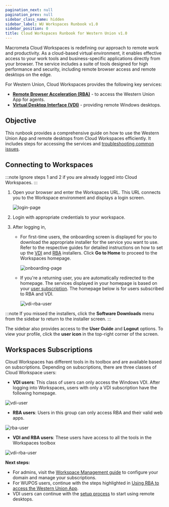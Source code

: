 ```yaml
---
pagination_next: null
pagination_prev: null
sidebar_class_name: hidden
sidebar_label: WU Workspaces Runbook v1.0
sidebar_position: 0
title: Cloud Workspaces Runbook for Western Union v1.0
---
```


Macrometa Cloud Workspaces is redefining our approach to remote work and productivity. As a cloud-based virtual environment, it enables effective access to your work tools and business-specific applications directly from your browser. The service includes a suite of tools designed for high performance and security, including remote browser access and remote desktops on the edge.

For Western Union, Cloud Workspaces provides the following key services:

- [**Remote Browser Acceleration (RBA)**](./rba/index.md) - to access the Western Union App for agents.
- [**Virtual Desktop Interface (VDI)**](./vdi/index.md) - providing remote Windows desktops.

## **Objective**

This runbook provides a comprehensive guide on how to use the Western Union App and remote desktops from Cloud Workspaces efficiently. It includes steps for accessing the services and [troubleshooting common issues](troubleshooting.md).

## **Connecting to Workspaces**

:::note
Ignore steps 1 and 2 if you are already logged into Cloud Workspaces.
:::

1. Open your browser and enter the Workspaces URL. This URL connects you to the Workspace environment and displays a login screen.

    ![login-page](/img/runbook-images/login-page.png)

2. Login with appropriate credentials to your workspace.
3. After logging in,
   
     - For first-time users, the onboarding screen is displayed for you to download the appropriate installer for the service you want to use. Refer to the respective guides for detailed instructions on how to set up the [VDI](./vdi/index.md#download-the-vdi-installer) and [RBA](./rba/index.md#download-the-rba-installer) installers. Click **Go to Home** to proceed to the Workspaces homepage.
   
        ![onboarding-page](/img/runbook-images/onboarding.png)

     - If you're a returning user, you are automatically redirected to the homepage. The services displayed in your homepage is based on your [user subscription](#workspace-subscriptions). The homepage below is for users subscribed to RBA and VDI.

        ![vdi-rba-user](/img/runbook-images/rba-vdi.png)

:::note
If you missed the installers, click the **Software Downloads** menu from the sidebar to return to the installer screen.
:::

The sidebar also provides access to the **User Guide** and **Logout** options. To view your profile, click the **user icon** in the top-right corner of the screen. 

## **Workspaces Subscriptions**

Cloud Workspaces has different tools in its toolbox and are available based on subscriptions. Depending on subscriptions, there are three classes of Cloud Workspace users:

- **VDI users**: This class of users can only access the Windows VDI. After logging into Workspaces, users with only a VDI subscription have the following homepage.

![vdi-user](/img/runbook-images/vdi.png)

- **RBA users**: Users in this group can only access RBA and their valid web apps.

![rba-user](/img/runbook-images/rba.png)

- **VDI and RBA users**: These users have access to all the tools in the Workspaces toolbox

![vdi-rba-user](/img/runbook-images/rba-vdi.png)

**Next steps:**
- For admins, visit the [Workspace Management guide](workspace-manangement.md) to configure your domain and manage your subscriptions.
- For WUPOS users, continue with the steps highlighted in [ Using RBA to access the Western Union App](./rba/index.md).
- VDI users can continue with the [setup process](./vdi/index.md) to start using remote desktops.

